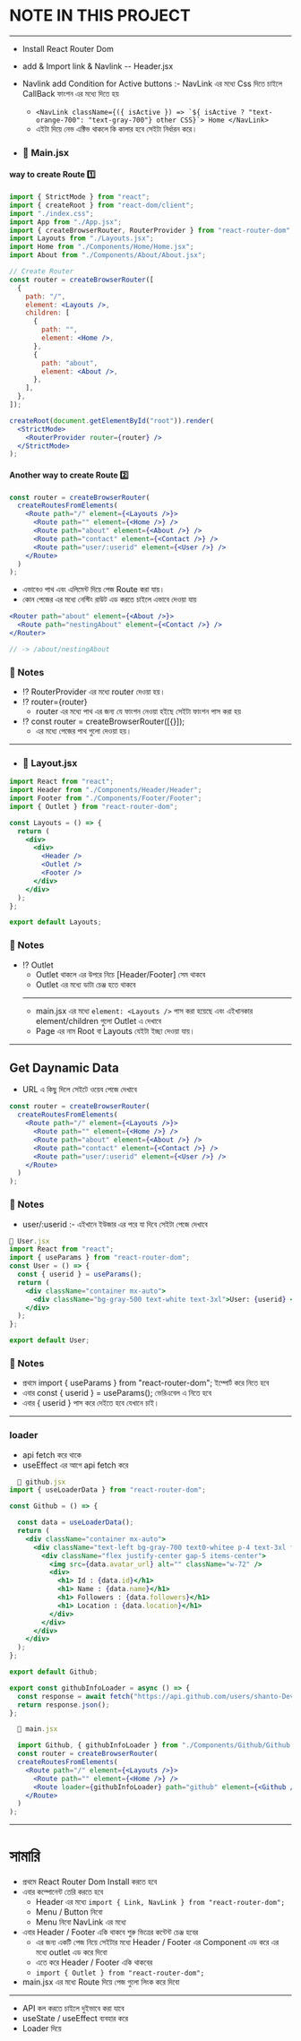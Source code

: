 # NOTE IN THIS PROJECT

---

- Install React Router Dom
- add & Import link & Navlink -- Header.jsx
- Navlink add Condition for Active buttons :- NavLink এর মধ্যে Css দিতে চাইলে CallBack ফাংশন এর মধ্যে দিতে হয়

  - `` <NavLink className={({ isActive }) => `${ isActive ? "text-orange-700": "text-gray-700"} other CSS}`> Home </NavLink> ``
  - এইটা দিয়ে নেভ এক্টিভ থাকলে কি কালার হবে সেইটা নির্ধারন করে।

- ### 📂 Main.jsx

#### way to create Route 1️⃣

```jsx
import { StrictMode } from "react";
import { createRoot } from "react-dom/client";
import "./index.css";
import App from "./App.jsx";
import { createBrowserRouter, RouterProvider } from "react-router-dom";
import Layouts from "./Layouts.jsx";
import Home from "./Components/Home/Home.jsx";
import About from "./Components/About/About.jsx";

// Create Router
const router = createBrowserRouter([
  {
    path: "/",
    element: <Layouts />,
    children: [
      {
        path: "",
        element: <Home />,
      },
      {
        path: "about",
        element: <About />,
      },
    ],
  },
]);

createRoot(document.getElementById("root")).render(
  <StrictMode>
    <RouterProvider router={router} />
  </StrictMode>
);
```

#### Another way to create Route 2️⃣

```jsx
const router = createBrowserRouter(
  createRoutesFromElements(
    <Route path="/" element={<Layouts />}>
      <Route path="" element={<Home />} />
      <Route path="about" element={<About />} />
      <Route path="contact" element={<Contact />} />
      <Route path="user/:userid" element={<User />} />
    </Route>
  )
);
```

- এভাবেও পাথ এবং এলিমেন্ট দিয়ে পেজ Route করা যায়।
- কোন পেজের এর মধ্যে নেস্টিং রাউট এড করতে চাইলে এভাবে দেওয়া যায়

```jsx
<Router path="about" element={<About />}>
  <Route path="nestingAbout" element={<Contact />} />
</Router>

// -> /about/nestingAbout
```

### 📝 Notes

- ⁉️ RouterProvider এর মধ্যে router দেওয়া হয়।
- ⁉️ router={router}
  - router এর মধ্যে পাথ এর জন্য যে ফাংশন নেওয়া হইছে সেইটা ফাংশন পাস করা হয়
- ⁉️ const router = createBrowserRouter([{}]);
  - এর মধ্যে পেজের পাথ গুলো দেওয়া হয়।

---

- ### 📂 Layout.jsx

```jsx
import React from "react";
import Header from "./Components/Header/Header";
import Footer from "./Components/Footer/Footer";
import { Outlet } from "react-router-dom";

const Layouts = () => {
  return (
    <div>
      <div>
        <Header />
        <Outlet />
        <Footer />
      </div>
    </div>
  );
};

export default Layouts;
```

### 📝 Notes

- ⁉️ Outlet
  - Outlet থাকলে এর উপরে নিচে [Header/Footer] সেম থাকবে
  - Outlet এর মধ্যে ডাটা চেঞ্জ হতে থাকবে
  ***
  - main.jsx এর মধ্যে `element: <Layouts />` পাস করা হয়েছে এবং এইখানকার element/children গুলো Outlet এ দেখাবে
  - Page এর নাম Root বা Layouts যেইটা ইচ্ছা দেওয়া যায়।

---

## Get Daynamic Data

- URL এ কিছু দিলে সেইটে ওয়েব পেজে দেখাবে

```jsx
const router = createBrowserRouter(
  createRoutesFromElements(
    <Route path="/" element={<Layouts />}>
      <Route path="" element={<Home />} />
      <Route path="about" element={<About />} />
      <Route path="contact" element={<Contact />} />
      <Route path="user/:userid" element={<User />} />
    </Route>
  )
);
```

### 📝 Notes

- user/:userid :- এইখানে ইউজার এর পরে যা দিবে সেইটা পেজে দেখাবে

```jsx
📂 User.jsx
import React from "react";
import { useParams } from "react-router-dom";
const User = () => {
  const { userid } = useParams();
  return (
    <div className="container mx-auto">
      <div className="bg-gray-500 text-white text-3xl">User: {userid} </div>
    </div>
  );
};

export default User;
```

### 📝 Notes

- প্রথমে import { useParams } from "react-router-dom"; ইম্পোর্ট করে নিতে হবে
- এবার const { userid } = useParams(); ভেরিএবেল এ নিতে হবে
- এবার { userid } পাস করে দেইতে হবে যেখানে চাই।

---

### loader

- api fetch করে থাকে
- useEffect এর আগে api fetch করে

```jsx
  📂 github.jsx
import { useLoaderData } from "react-router-dom";

const Github = () => {

  const data = useLoaderData();
  return (
    <div className="container mx-auto">
      <div className="text-left bg-gray-700 text0-whitee p-4 text-3xl font-medium text-white">
        <div className="flex justify-center gap-5 items-center">
          <img src={data.avatar_url} alt="" className="w-72" />
          <div>
            <h1> Id : {data.id}</h1>
            <h1> Name : {data.name}</h1>
            <h1> Followers : {data.followers}</h1>
            <h1> Location : {data.location}</h1>
          </div>
        </div>
      </div>
    </div>
  );
};

export default Github;

export const githubInfoLoader = async () => {
  const response = await fetch("https://api.github.com/users/shanto-DevX");
  return response.json();
};

```

```jsx
  📂 main.jsx

  import Github, { githubInfoLoader } from "./Components/Github/Github.jsx";
  const router = createBrowserRouter(
  createRoutesFromElements(
    <Route path="/" element={<Layouts />}>
      <Route path="" element={<Home />} />
      <Route loader={githubInfoLoader} path="github" element={<Github />} />
    </Route>
  )
);

```

---

# সামারি

- প্রথমে React Router Dom Install করতে হবে
- এবার কম্পোনেন্ট তেরি করতে হবে
  - Header এর মধ্যে `import { Link, NavLink } from "react-router-dom";`
  - Menu / Button নিবো
  - Menu নিবো NavLink এর মধ্যে
- এবার Header / Footer একি থাকবে শুরু ভিত্রের কন্টেন্ট চেঞ্জ হবের
  - এর জন্য একটি পেজ নিয়ে সেইটার মধ্যে Header / Footer এর Component এড করে এর মধ্যে outlet এড করে দিবো
  - এতে করে Header / Footer একি থাকবের
  - `import { Outlet } from "react-router-dom";`
- main.jsx এর মধ্যে Route দিয়ে পেজ গুলো লিংক করে দিবো

---

- API কল করতে চাইলে দুইভাবে করা যাবে
- useState / useEffect ব্যবহার করে
- Loader দিয়ে
